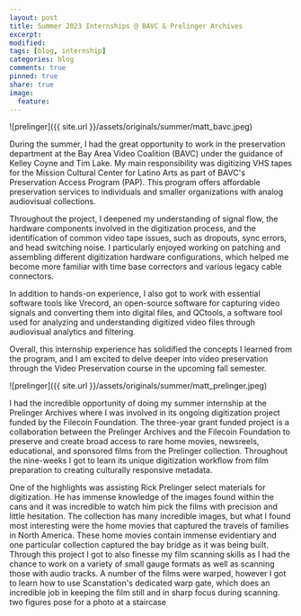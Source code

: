 ```yaml
---
layout: post
title: Summer 2023 Internships @ BAVC & Prelinger Archives
excerpt:
modified:
tags: [blog, internship]
categories: blog
comments: true
pinned: true
share: true
image:
  feature:
---
```


![prelinger]({{ site.url }}/assets/originals/summer/matt_bavc.jpeg)

During the summer, I had the great opportunity to work in the preservation department at the Bay Area Video Coalition (BAVC) under the guidance of Kelley Coyne and Tim Lake. My main responsibility was digitizing VHS tapes for the Mission Cultural Center for Latino Arts as part of BAVC's Preservation Access Program (PAP). This program offers affordable preservation services to individuals and smaller organizations with analog audiovisual collections.

Throughout the project, I deepened my understanding of signal flow, the hardware components involved in the digitization process, and the identification of common video tape issues, such as dropouts, sync errors, and head switching noise. I particularly enjoyed working on patching and assembling different digitization hardware configurations, which helped me become more familiar with time base correctors and various legacy cable connectors.

In addition to hands-on experience, I also got to work with essential software tools like Vrecord, an open-source software for capturing video signals and converting them into digital files, and QCtools, a software tool used for analyzing and understanding digitized video files through audiovisual analytics and filtering.

Overall, this internship experience has solidified the concepts I learned from the program, and I am excited to delve deeper into video preservation through the Video Preservation course in the upcoming fall semester.

![prelinger]({{ site.url }}/assets/originals/summer/matt_prelinger.jpeg)

I had the incredible opportunity of doing my summer internship at the Prelinger Archives where I was involved in its ongoing digitization project funded by the Filecoin Foundation. The three-year grant funded project is a collaboration between the Prelinger Archives and the Filecoin Foundation to preserve and create broad access to rare home movies, newsreels, educational, and sponsored films from the Prelinger collection. Throughout the nine-weeks I got to learn its unique digitization workflow from film preparation to creating culturally responsive metadata.

One of the highlights was assisting Rick Prelinger select materials for digitization. He has immense knowledge of the images found within the cans and it was incredible to watch him pick the films with precision and little hesitation. The collection has many incredible images, but what I found most interesting were the home movies that captured the travels of families in North America. These home movies contain immense evidentiary and one particular collection captured the bay bridge as it was being built. Through this project I got to also finesse my film scanning skills as I had the chance to work on a variety of small gauge formats as well as scanning those with audio tracks. A number of the films were warped, however I got to learn how to use Scanstation's dedicated warp gate, which does an incredible job in keeping the film still and in sharp focus during scanning.
two figures pose for a photo at a staircase
